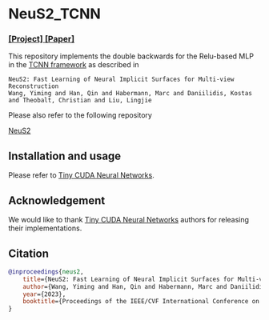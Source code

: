 # NeuS2_TCNN
### [[Project]](https://vcai.mpi-inf.mpg.de/projects/NeuS2/)[ [Paper]](https://arxiv.org/abs/2212.05231)


This repository implements the double backwards for the Relu-based MLP in the [TCNN framework](https://github.com/NVlabs/tiny-cuda-nn) as described in  

```
NeuS2: Fast Learning of Neural Implicit Surfaces for Multi-view Reconstruction
Wang, Yiming and Han, Qin and Habermann, Marc and Daniilidis, Kostas and Theobalt, Christian and Liu, Lingjie
```

Please also refer to the following repository

[NeuS2](https://github.com/19reborn/NeuS2)

## Installation and usage
Please refer to [Tiny CUDA Neural Networks](https://github.com/NVlabs/tiny-cuda-nn).

## Acknowledgement
We would like to thank [Tiny CUDA Neural Networks](https://github.com/NVlabs/tiny-cuda-nn) authors for releasing their implementations.

## Citation

```bibtex
@inproceedings{neus2,
    title={NeuS2: Fast Learning of Neural Implicit Surfaces for Multi-view Reconstruction}, 
    author={Wang, Yiming and Han, Qin and Habermann, Marc and Daniilidis, Kostas and Theobalt, Christian and Liu, Lingjie},
    year={2023},
    booktitle={Proceedings of the IEEE/CVF International Conference on Computer Vision (ICCV)}
}
```
